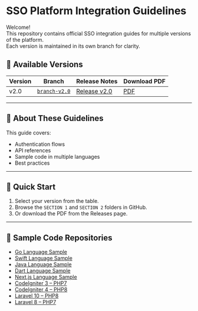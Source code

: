 # SSO Platform Integration Guidelines

Welcome!  
This repository contains official SSO integration guides for multiple versions of the platform.  
Each version is maintained in its own branch for clarity.

## 📌 Available Versions
| Version | Branch | Release Notes | Download PDF |
|---------|--------|--------------|--------------|
| v2.0 | [`branch-v2.0`](https://github.com/IdayuIsmail/SSO-Guides/tree/branch-v2.0) | [Release v2.0](https://github.com/IdayuIsmail/SSO-Guides/releases/tag/v2.0) | [PDF](https://github.com/IdayuIsmail/SSO-Guides/releases/download/v2.0/PP24176-MyDigitalID_2.0_SSO_Integration_Guideline_Document_v2.0_signed.pdf) |

---

## 📖 About These Guidelines
This guide covers:
- Authentication flows
- API references
- Sample code in multiple languages
- Best practices

---

## 🚀 Quick Start
1. Select your version from the table.
2. Browse the `SECTION 1` and `SECTION 2` folders in GitHub.
3. Or download the PDF from the Releases page.

---

## 📂 Sample Code Repositories
- [Go Language Sample](https://github.com/IdayuIsmail/Go_Sample)
- [Swift Language Sample](https://github.com/IdayuIsmail/iOS_Swift)
- [Java Language Sample](https://github.com/IdayuIsmail/Java_Sample)
- [Dart Language Sample](https://github.com/IdayuIsmail/Flutter_Dart)
- [Next.js Language Sample](https://github.com/IdayuIsmail/Nextjs-SSO)
- [CodeIgniter 3 – PHP7](https://github.com/IdayuIsmail/Codeigniter3-php7)
- [CodeIgniter 4 – PHP8](https://github.com/IdayuIsmail/Codeigniter4-php8)
- [Laravel 10 – PHP8](https://github.com/IdayuIsmail/Laravel10-php8)
- [Laravel 8 – PHP7](https://github.com/IdayuIsmail/Laravel8-php7)
